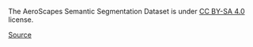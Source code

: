 The AeroScapes Semantic Segmentation Dataset is under [CC BY-SA 4.0](https://creativecommons.org/licenses/by-sa/4.0/legalcode) license.

[Source](https://github.com/ishann/aeroscapes/blob/master/LICENSE)